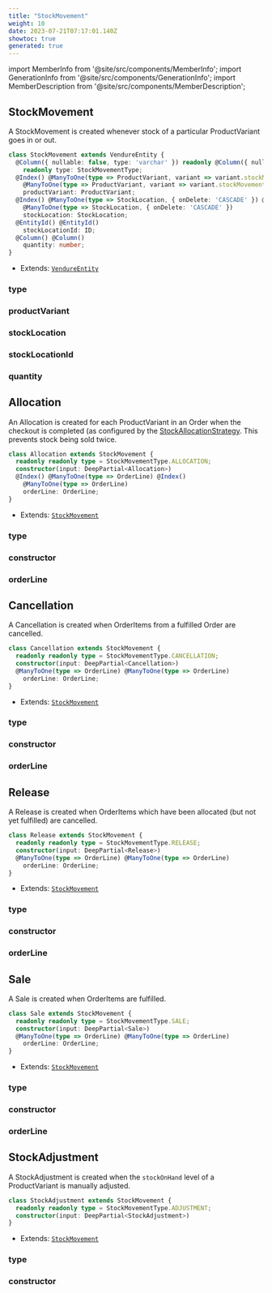 ```yaml
---
title: "StockMovement"
weight: 10
date: 2023-07-21T07:17:01.140Z
showtoc: true
generated: true
---
```

<!-- This file was generated from the Vendure source. Do not modify. Instead, re-run the "docs:build" script -->
import MemberInfo from '@site/src/components/MemberInfo';
import GenerationInfo from '@site/src/components/GenerationInfo';
import MemberDescription from '@site/src/components/MemberDescription';


## StockMovement

<GenerationInfo sourceFile="packages/core/src/entity/stock-movement/stock-movement.entity.ts" sourceLine="19" packageName="@vendure/core" />

A StockMovement is created whenever stock of a particular ProductVariant goes in
or out.

```ts title="Signature"
class StockMovement extends VendureEntity {
  @Column({ nullable: false, type: 'varchar' }) readonly @Column({ nullable: false, type: 'varchar' })
    readonly type: StockMovementType;
  @Index() @ManyToOne(type => ProductVariant, variant => variant.stockMovements) @Index()
    @ManyToOne(type => ProductVariant, variant => variant.stockMovements)
    productVariant: ProductVariant;
  @Index() @ManyToOne(type => StockLocation, { onDelete: 'CASCADE' }) @Index()
    @ManyToOne(type => StockLocation, { onDelete: 'CASCADE' })
    stockLocation: StockLocation;
  @EntityId() @EntityId()
    stockLocationId: ID;
  @Column() @Column()
    quantity: number;
}
```
* Extends: <code><a href='/docs/reference/typescript-api/entities/vendure-entity#vendureentity'>VendureEntity</a></code>



<div className="members-wrapper">

### type

<MemberInfo kind="property" type="StockMovementType"   />


### productVariant

<MemberInfo kind="property" type="<a href='/docs/reference/typescript-api/entities/product-variant#productvariant'>ProductVariant</a>"   />


### stockLocation

<MemberInfo kind="property" type="<a href='/docs/reference/typescript-api/entities/stock-location#stocklocation'>StockLocation</a>"   />


### stockLocationId

<MemberInfo kind="property" type="<a href='/docs/reference/typescript-api/common/id#id'>ID</a>"   />


### quantity

<MemberInfo kind="property" type="number"   />




</div>


## Allocation

<GenerationInfo sourceFile="packages/core/src/entity/stock-movement/allocation.entity.ts" sourceLine="17" packageName="@vendure/core" />

An Allocation is created for each ProductVariant in an Order when the checkout is completed
(as configured by the <a href='/docs/reference/typescript-api/orders/stock-allocation-strategy#stockallocationstrategy'>StockAllocationStrategy</a>. This prevents stock being sold twice.

```ts title="Signature"
class Allocation extends StockMovement {
  readonly readonly type = StockMovementType.ALLOCATION;
  constructor(input: DeepPartial<Allocation>)
  @Index() @ManyToOne(type => OrderLine) @Index()
    @ManyToOne(type => OrderLine)
    orderLine: OrderLine;
}
```
* Extends: <code><a href='/docs/reference/typescript-api/entities/stock-movement#stockmovement'>StockMovement</a></code>



<div className="members-wrapper">

### type

<MemberInfo kind="property" type=""   />


### constructor

<MemberInfo kind="method" type="(input: DeepPartial&#60;<a href='/docs/reference/typescript-api/entities/stock-movement#allocation'>Allocation</a>&#62;) => Allocation"   />


### orderLine

<MemberInfo kind="property" type="<a href='/docs/reference/typescript-api/entities/order-line#orderline'>OrderLine</a>"   />




</div>


## Cancellation

<GenerationInfo sourceFile="packages/core/src/entity/stock-movement/cancellation.entity.ts" sourceLine="16" packageName="@vendure/core" />

A Cancellation is created when OrderItems from a fulfilled Order are cancelled.

```ts title="Signature"
class Cancellation extends StockMovement {
  readonly readonly type = StockMovementType.CANCELLATION;
  constructor(input: DeepPartial<Cancellation>)
  @ManyToOne(type => OrderLine) @ManyToOne(type => OrderLine)
    orderLine: OrderLine;
}
```
* Extends: <code><a href='/docs/reference/typescript-api/entities/stock-movement#stockmovement'>StockMovement</a></code>



<div className="members-wrapper">

### type

<MemberInfo kind="property" type=""   />


### constructor

<MemberInfo kind="method" type="(input: DeepPartial&#60;<a href='/docs/reference/typescript-api/entities/stock-movement#cancellation'>Cancellation</a>&#62;) => Cancellation"   />


### orderLine

<MemberInfo kind="property" type="<a href='/docs/reference/typescript-api/entities/order-line#orderline'>OrderLine</a>"   />




</div>


## Release

<GenerationInfo sourceFile="packages/core/src/entity/stock-movement/release.entity.ts" sourceLine="17" packageName="@vendure/core" />

A Release is created when OrderItems which have been allocated (but not yet fulfilled)
are cancelled.

```ts title="Signature"
class Release extends StockMovement {
  readonly readonly type = StockMovementType.RELEASE;
  constructor(input: DeepPartial<Release>)
  @ManyToOne(type => OrderLine) @ManyToOne(type => OrderLine)
    orderLine: OrderLine;
}
```
* Extends: <code><a href='/docs/reference/typescript-api/entities/stock-movement#stockmovement'>StockMovement</a></code>



<div className="members-wrapper">

### type

<MemberInfo kind="property" type=""   />


### constructor

<MemberInfo kind="method" type="(input: DeepPartial&#60;<a href='/docs/reference/typescript-api/entities/stock-movement#release'>Release</a>&#62;) => Release"   />


### orderLine

<MemberInfo kind="property" type="<a href='/docs/reference/typescript-api/entities/order-line#orderline'>OrderLine</a>"   />




</div>


## Sale

<GenerationInfo sourceFile="packages/core/src/entity/stock-movement/sale.entity.ts" sourceLine="16" packageName="@vendure/core" />

A Sale is created when OrderItems are fulfilled.

```ts title="Signature"
class Sale extends StockMovement {
  readonly readonly type = StockMovementType.SALE;
  constructor(input: DeepPartial<Sale>)
  @ManyToOne(type => OrderLine) @ManyToOne(type => OrderLine)
    orderLine: OrderLine;
}
```
* Extends: <code><a href='/docs/reference/typescript-api/entities/stock-movement#stockmovement'>StockMovement</a></code>



<div className="members-wrapper">

### type

<MemberInfo kind="property" type=""   />


### constructor

<MemberInfo kind="method" type="(input: DeepPartial&#60;<a href='/docs/reference/typescript-api/entities/stock-movement#sale'>Sale</a>&#62;) => Sale"   />


### orderLine

<MemberInfo kind="property" type="<a href='/docs/reference/typescript-api/entities/order-line#orderline'>OrderLine</a>"   />




</div>


## StockAdjustment

<GenerationInfo sourceFile="packages/core/src/entity/stock-movement/stock-adjustment.entity.ts" sourceLine="14" packageName="@vendure/core" />

A StockAdjustment is created when the `stockOnHand` level of a ProductVariant is manually adjusted.

```ts title="Signature"
class StockAdjustment extends StockMovement {
  readonly readonly type = StockMovementType.ADJUSTMENT;
  constructor(input: DeepPartial<StockAdjustment>)
}
```
* Extends: <code><a href='/docs/reference/typescript-api/entities/stock-movement#stockmovement'>StockMovement</a></code>



<div className="members-wrapper">

### type

<MemberInfo kind="property" type=""   />


### constructor

<MemberInfo kind="method" type="(input: DeepPartial&#60;<a href='/docs/reference/typescript-api/entities/stock-movement#stockadjustment'>StockAdjustment</a>&#62;) => StockAdjustment"   />




</div>
